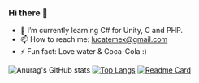 ### Hi there 👋


- 🌱 I’m currently learning C# for Unity, C and PHP.
- 📫 How to reach me: lucatemex@gmail.com
- ⚡ Fun fact: Love water & Coca-Cola :)

![Anurag's GitHub stats](https://github-readme-stats.vercel.app/api?username=lucatemex&show_icons=true&theme=merko)
[![Top Langs](https://github-readme-stats.vercel.app/api/top-langs/?username=lucatemex)](https://github.com/anuraghazra/github-readme-stats)
[![Readme Card](https://github-readme-stats.vercel.app/api/pin/?username=lucatemex&repo=github-readme-stats)](https://github.com/anuraghazra/github-readme-stats)

